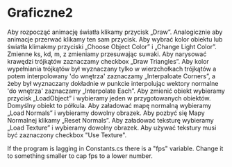 # Graficzne2
Aby rozpocząć animację światła klikamy przycisk „Draw”. Analogicznie aby animacje przerwać klikamy ten sam przycisk. 
Aby wybrać kolor obiektu lub światła klimakmy przyciski „Choose Object Color” i „Change Light Color”.
Zmienne ks, kd, m, z zmieniamy przesuwając suwaki.
Aby narysować krawędzi trójkątów zaznaczamy checkbox „Draw Triangles”.
Aby kolor wypełniania trójkątów był wyznaczany tylko w wierzchołkach trójkątów a potem interpolowany 'do wnętrza' zaznaczamy „Interpaloate Corners”, a żeby był wyznaczany dokładnie w punkcie interpolując wektory normalne 'do wnętrza' zaznaczamy „Interpolate Each”.
Aby zmienić obiekt wybieramy przycisk „LoadObject” i wybieramy jeden w przygotowanych obiektów. Domyślny obiekt to półkula. 
Aby załadować mapę normalną wybieramy „Load Normals” i wybieramy dowolny obrazek.
Aby pozbyć się Mapy Normalnej klikamy „Reset Normals”.
Aby załadować teksturę wybieramy „Load Texture” i wybieramy dowolny obrazek.
Aby używać tekstury musi być zaznaczony checkbox "Use Texture".

If the program is lagging in Constants.cs there is a "fps" variable. Change it to something smaller to cap fps to a lower number.
